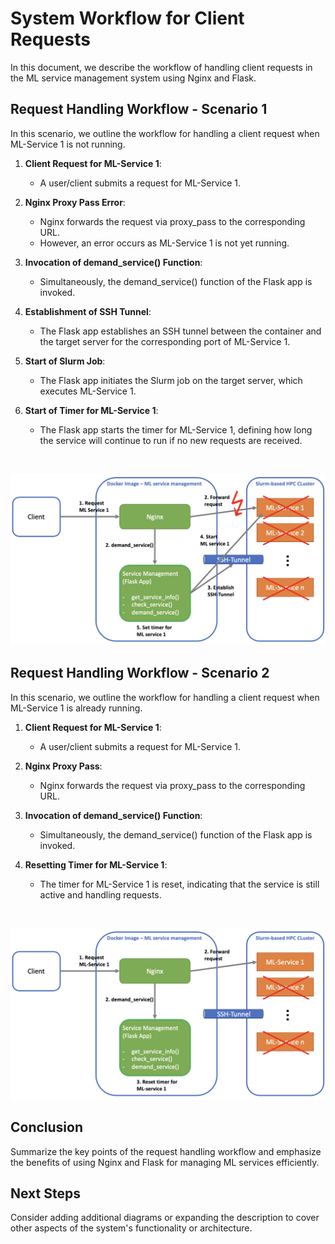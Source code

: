 # System Workflow for Client Requests

In this document, we describe the workflow of handling client requests in the ML service management system using Nginx and Flask.

## Request Handling Workflow - Scenario 1

In this scenario, we outline the workflow for handling a client request when ML-Service 1 is not running.

1. **Client Request for ML-Service 1**:
   - A user/client submits a request for ML-Service 1.

2. **Nginx Proxy Pass Error**:
   - Nginx forwards the request via proxy_pass to the corresponding URL.
   - However, an error occurs as ML-Service 1 is not yet running.

3. **Invocation of demand_service() Function**:
   - Simultaneously, the demand_service() function of the Flask app is invoked.

4. **Establishment of SSH Tunnel**:
   - The Flask app establishes an SSH tunnel between the container and the target server for the corresponding port of ML-Service 1.

5. **Start of Slurm Job**:
   - The Flask app initiates the Slurm job on the target server, which executes ML-Service 1.

6. **Start of Timer for ML-Service 1**:
   - The Flask app starts the timer for ML-Service 1, defining how long the service will continue to run if no new requests are received.


<br/>
<p align="center">
   <img src="./imgs/WORKFLOW_01.png" alt="Client Request Flow Diagram - Scenario 1" width="600">
</p>


## Request Handling Workflow - Scenario 2

In this scenario, we outline the workflow for handling a client request when ML-Service 1 is already running.

1. **Client Request for ML-Service 1**:
   - A user/client submits a request for ML-Service 1.

2. **Nginx Proxy Pass**:
   - Nginx forwards the request via proxy_pass to the corresponding URL.

3. **Invocation of demand_service() Function**:
   - Simultaneously, the demand_service() function of the Flask app is invoked.

4. **Resetting Timer for ML-Service 1**:
   - The timer for ML-Service 1 is reset, indicating that the service is still active and handling requests.

<br/>
<p align="center">
   <img src="./imgs/WORKFLOW_02.png" alt="Client Request Flow Diagram - Scenario 2" width="600">
</p>

## Conclusion

Summarize the key points of the request handling workflow and emphasize the benefits of using Nginx and Flask for managing ML services efficiently.

## Next Steps

Consider adding additional diagrams or expanding the description to cover other aspects of the system's functionality or architecture.

